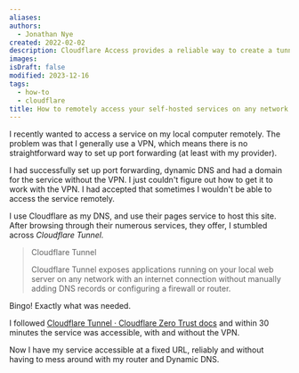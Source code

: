 ```yaml
---
aliases:
authors:
  - Jonathan Nye
created: 2022-02-02
description: Cloudflare Access provides a reliable way to create a tunnel between your self-hosted service and Cloudflare. It is much easier to set up a self-hosted service with a domain, without worrying about port forwarding or dynamic DNS.
images:
isDraft: false
modified: 2023-12-16
tags:
  - how-to
  - cloudflare
title: How to remotely access your self-hosted services on any network
---
```


I recently wanted to access a service on my local computer remotely.
The problem was that I generally use a VPN, which means there is no straightforward way to set up port forwarding (at least with my provider).

I had successfully set up port forwarding, dynamic DNS and had a domain for the service without the VPN. I just couldn't figure out how to get it to work with the VPN. I had accepted that sometimes I wouldn't be able to access the service remotely.

I use Cloudflare as my DNS, and use their pages service to host this site. After browsing through their numerous services, they offer, I stumbled across _Cloudflare Tunnel._

> Cloudflare Tunnel
>
> Cloudflare Tunnel exposes applications running on your local web server on any network with an internet connection without manually adding DNS records or configuring a firewall or router.

Bingo! Exactly what was needed.

I followed [Cloudflare Tunnel · Cloudflare Zero Trust docs](https://developers.cloudflare.com/cloudflare-one/connections/connect-networks/) and within 30 minutes the service was accessible, with and without the VPN.

Now I have my service accessible at a fixed URL, reliably and without having to mess around with my router and Dynamic DNS.
